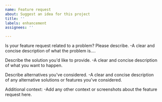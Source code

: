 ```yaml
---
name: Feature request
about: Suggest an idea for this project
title: ''
labels: enhancement
assignees: ''

---
```


Is your feature request related to a problem? Please describe.
-A clear and concise description of what the problem is....

Describe the solution you'd like to provide.
-A clear and concise description of what you want to happen.

Describe alternatives you've considered.
-A clear and concise description of any alternative solutions or features you've considered.

Additional context:
-Add any other context or screenshots about the feature request here.
